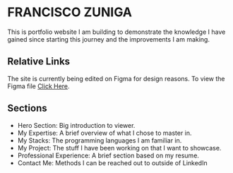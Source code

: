 # FRANCISCO ZUNIGA
This is portfolio website I am building to demonstrate the knowledge I have gained since starting this journey and the improvements I am making.

## Relative Links
The site is currently being edited on Figma for design reasons. To view the Figma file [Click Here](https://www.figma.com/file/786eRFBOtmPAHICgluU5D2/Francisco-Zuniga?type=design&mode=design&t=Ckzvte3Byt7eMI9F-1).

## Sections
* Hero Section: Big introduction to viewer.
* My Expertise: A brief overview of what I chose to master in.
* My Stacks: The programming languages I am familiar in.
* My Project: The stuff I have been working on that I want to showcase.
* Professional Experience: A brief section based on my resume.
* Contact Me: Methods I can be reached out to outside of LinkedIn
